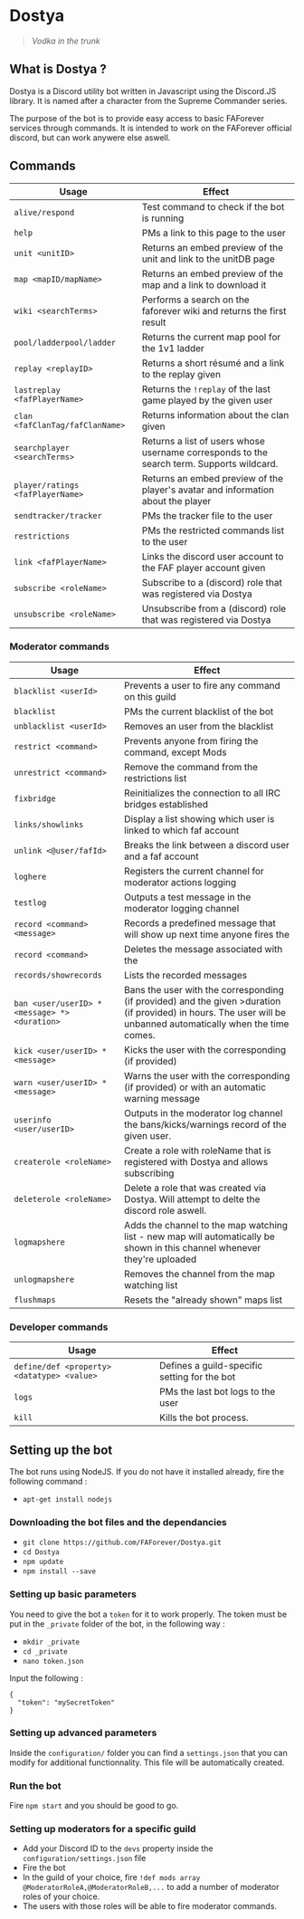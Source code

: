 
# Dostya
>_Vodka in the trunk_

## What is Dostya ?
Dostya is a Discord utility bot written in Javascript using the Discord.JS library. It is named after a character from the Supreme Commander series.

The purpose of the bot is to provide easy access to basic FAForever services through commands. It is intended to work on the FAForever official discord, but can work anywere else aswell.

## Commands
|       Usage         |Effect                         |
|----------------|-------------------------------|
|`alive/respond`| Test command to check if the bot is running |
|`help`| PMs a link to this page to the user|
|`unit <unitID>`|Returns an embed preview of the unit and link to the unitDB page          |
|`map <mapID/mapName>`|Returns an embed preview of the map and a link to download it |
|`wiki <searchTerms>`|Performs a search on the faforever wiki and returns the first result     |
|`pool/ladderpool/ladder`          |Returns the current map pool for the 1v1 ladder|
|`replay <replayID>`|Returns a short résumé and a link to the replay given|
|`lastreplay <fafPlayerName>`|Returns the `!replay` of the last game played by the given user |
|`clan <fafClanTag/fafClanName>`|Returns information about the clan given     |
|`searchplayer <searchTerms>`| Returns a list of users whose username corresponds to the search term. Supports wildcard.   |
|`player/ratings <fafPlayerName>`| Returns an embed preview of the player's avatar and information about the player |
|`sendtracker/tracker`| PMs the tracker file to the user |
|`restrictions`| PMs the restricted commands list to the user |
|`link <fafPlayerName>`| Links the discord user account to the FAF player account given |
|`subscribe <roleName>`| Subscribe to a (discord) role that was registered via Dostya |
|`unsubscribe <roleName>`| Unsubscribe from a (discord) role that was registered via Dostya |

### Moderator commands
|       Usage         |Effect                         |
|----------------|-------------------------------|
|`blacklist <userId>`| Prevents a user to fire any command on this guild|
|`blacklist`| PMs the current blacklist of the bot|
|`unblacklist <userId>`| Removes an user from the blacklist|
|`restrict <command>`|Prevents anyone from firing the command, except Mods          |
|`unrestrict <command>`|Remove the command from the restrictions list|
|`fixbridge`|Reinitializes the connection to all IRC bridges established|
|`links/showlinks`|Display a list showing which user is linked to which faf account|
|`unlink <@user/fafId>`|Breaks the link between a discord user and a faf account|
|`loghere`|Registers the current channel for moderator actions logging|
|`testlog`|Outputs a test message in the moderator logging channel|
|`record <command> <message>`|Records a predefined message that will show up next time anyone fires the <command>|
|`record <command>`|Deletes the message associated with the <command>|
|`records/showrecords`|Lists the recorded messages|
|`ban <user/userID> *<message> *><duration>`|Bans the user with the corresponding <message> (if provided) and the given >duration (if provided) in hours. The user will be unbanned automatically when the time comes.|
|`kick <user/userID> *<message>`|Kicks the user with the corresponding <message> (if provided)|
|`warn <user/userID> *<message>`|Warns the user with the corresponding <message> (if provided) or with an automatic warning message|
|`userinfo <user/userID>`|Outputs in the moderator log channel the bans/kicks/warnings record of the given user.|
|`createrole <roleName>`|Create a role with roleName that is registered with Dostya and allows subscribing
|`deleterole <roleName>`|Delete a role that was created via Dostya. Will attempt to delte the discord role aswell.|
|`logmapshere`|Adds the channel to the map watching list - new map will automatically be shown in this channel whenever they're uploaded|
|`unlogmapshere`|Removes the channel from the map watching list|
|`flushmaps`|Resets the "already shown" maps list|

### Developer commands
|       Usage         |Effect                         |
|----------------|-------------------------------|
|`define/def <property> <datatype> <value>`| Defines a guild-specific setting for the bot|
|`logs`| PMs the last bot logs to the user|
|`kill`| Kills the bot process.|

## Setting up the bot
The bot runs using NodeJS. If you do not have it installed already, fire the following command :
- `apt-get install nodejs`

### Downloading the bot files and the dependancies
- `git clone https://github.com/FAForever/Dostya.git`
- `cd Dostya`
- `npm update`
- `npm install --save`

### Setting up basic parameters
You need to give the bot a `token` for it to work properly. The token must be put in the `_private` folder of the bot, in the following way :
- `mkdir _private`
- `cd _private`
- `nano token.json`

Input the following :
```
{
  "token": "mySecretToken"
} 
```
### Setting up advanced parameters
Inside the `configuration/` folder you can find a `settings.json` that you can modify for additional functionnality. This file will be automatically created.

### Run the bot
Fire `npm start` and you should be good to go.

### Setting up moderators for a specific guild
- Add your Discord ID to the `devs` property inside the `configuration/settings.json` file
- Fire the bot
- In the guild of your choice, fire `!def mods array @ModeratorRoleA,@ModeratorRoleB,...` to add a number of moderator roles of your choice.
- The users with those roles will be able to fire moderator commands.